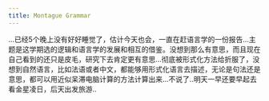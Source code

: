 ```yaml
---
title: Montague Grammar
---
```


...已经5个晚上没有好好睡觉了，估计今天也会，一直在赶语言学的一份报告...主题是这学期选的逻辑和语言学的发展和相互的借鉴。没想到那么有意思，而且现在自己看到的还只是皮毛，研究下去肯定更有意思...彻底被形式化方法给折服了，没想到自然语言，比如法语或者中文，都能够用形式化语言去描述，无论是句法还是意思，都可以用近似呆滞电脑计算的方法计算出来...不说了..明天一早还要早起去看金星凌日，后天出发旅游..